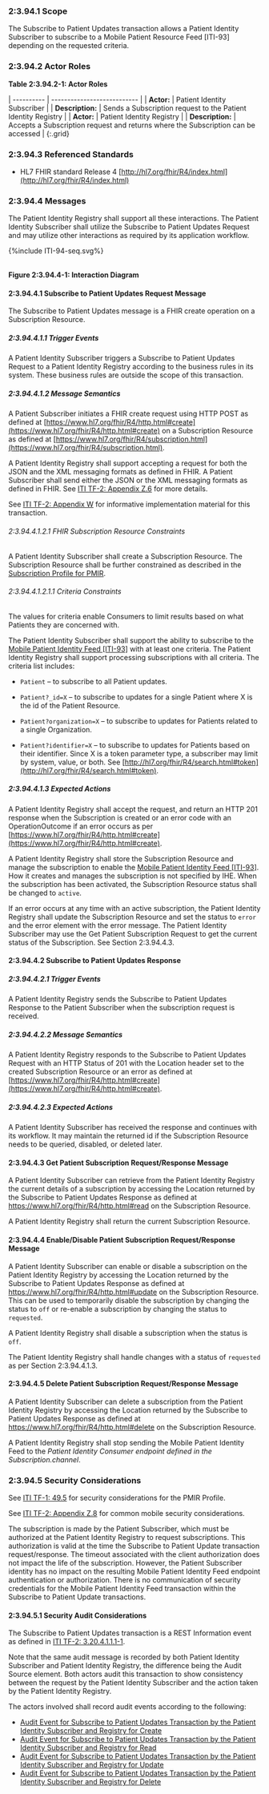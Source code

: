 ### 2:3.94.1 Scope

The Subscribe to Patient Updates transaction allows a Patient Identity Subscriber to subscribe to a Mobile Patient Resource Feed \[ITI-93\] depending on the requested criteria.

### 2:3.94.2 Actor Roles

**Table 2:3.94.2-1: Actor Roles**

| ---------- | --------------------------- |
| **Actor:** | Patient Identity Subscriber |
| **Description:** | Sends a Subscription request to the Patient Identity Registry |
| **Actor:** | Patient Identity Registry |
| **Description:** | Accepts a Subscription request and returns where the Subscription can be accessed |
{:.grid}

### 2:3.94.3 Referenced Standards

  - HL7 FHIR standard Release 4 [http://hl7.org/fhir/R4/index.html](http://hl7.org/fhir/R4/index.html)

### 2:3.94.4 Messages

The Patient Identity Registry shall support all these interactions. The Patient Identity Subscriber shall utilize the Subscribe to Patient Updates Request and may utilize other interactions as required by its application workflow.

<div>
{%include ITI-94-seq.svg%}
</div>
<br clear="all">

**Figure 2:3.94.4-1: Interaction Diagram**

#### 2:3.94.4.1 Subscribe to Patient Updates Request Message

The Subscribe to Patient Updates message is a FHIR create operation on a Subscription Resource.

##### 2:3.94.4.1.1 Trigger Events

A Patient Identity Subscriber triggers a Subscribe to Patient Updates Request to a Patient Identity Registry according to the business rules in its system. These business rules are outside the scope of this transaction.

##### 2:3.94.4.1.2 Message Semantics

A Patient Subscriber initiates a FHIR create request using HTTP POST as defined at [https://www.hl7.org/fhir/R4/http.html#create](https://www.hl7.org/fhir/R4/http.html#create) on a Subscription Resource as defined at [https://www.hl7.org/fhir/R4/subscription.html](https://www.hl7.org/fhir/R4/subscription.html).

A Patient Identity Registry shall support accepting a request for both the JSON and the XML messaging formats as defined in FHIR. A Patient Subscriber shall send either the JSON or the XML messaging formats as defined in FHIR. See [ITI TF-2: Appendix Z.6](https://profiles.ihe.net/ITI/TF/Volume2/ch-Z.html#z.6-populating-the-expected-response-format) for more details.

See [ITI TF-2: Appendix W](https://profiles.ihe.net/ITI/TF/Volume2/ch-W.html) for informative implementation material for this transaction.

###### 2:3.94.4.1.2.1 FHIR Subscription Resource Constraints

A Patient Identity Subscriber shall create a Subscription Resource. The Subscription Resource shall be further constrained as described in the [Subscription Profile for PMIR](StructureDefinition-IHE.PMIR.Subscription.Request.html).


###### 2:3.94.4.1.2.1.1 Criteria Constraints

The values for criteria enable Consumers to limit results based on what Patients they are concerned with.

The Patient Identity Subscriber shall support the ability to subscribe to the [Mobile Patient Identity Feed \[ITI-93\]](ITI-93.html) with at least one criteria. The Patient Identity Registry shall support processing subscriptions with all criteria. The criteria list includes:

  - `Patient` – to subscribe to all Patient updates.

  - `Patient?_id=X` – to subscribe to updates for a single Patient where X is the id of the Patient Resource.

  - `Patient?organization=X` – to subscribe to updates for Patients related to a single Organization.

  - `Patient?identifier=X` – to subscribe to updates for Patients based on their identifier. Since X is a token parameter type, a subscriber may limit by system, value, or both. See [http://hl7.org/fhir/R4/search.html#token](http://hl7.org/fhir/R4/search.html#token).

##### 2:3.94.4.1.3 Expected Actions

A Patient Identity Registry shall accept the request, and return an HTTP 201 response when the Subscription is created or an error code with an OperationOutcome if an error occurs as per [https://www.hl7.org/fhir/R4/http.html#create](https://www.hl7.org/fhir/R4/http.html#create).

A Patient Identity Registry shall store the Subscription Resource and manage the subscription to enable the [Mobile Patient Identity Feed \[ITI-93\]](ITI-93.html). How it creates and manages the subscription is not specified by IHE. When the subscription has been activated, the Subscription Resource status shall be changed to `active`.

If an error occurs at any time with an active subscription, the Patient Identity Registry shall update the Subscription Resource and set the status to `error` and the error element with the error message. The Patient Identity Subscriber may use the Get Patient Subscription Request to get the current status of the Subscription. See Section 2:3.94.4.3.

#### 2:3.94.4.2 Subscribe to Patient Updates Response

##### 2:3.94.4.2.1 Trigger Events

A Patient Identity Registry sends the Subscribe to Patient Updates Response to the Patient Subscriber when the subscription request is received.

##### 2:3.94.4.2.2 Message Semantics

A Patient Identity Registry responds to the Subscribe to Patient Updates Request with an HTTP Status of 201 with the Location header set to the created Subscription Resource or an error as defined at [https://www.hl7.org/fhir/R4/http.html#create](https://www.hl7.org/fhir/R4/http.html#create).

##### 2:3.94.4.2.3 Expected Actions

A Patient Identity Subscriber has received the response and continues with its workflow. It may maintain the returned id if the Subscription Resource needs to be queried, disabled, or deleted later.

#### 2:3.94.4.3 Get Patient Subscription Request/Response Message

A Patient Identity Subscriber can retrieve from the Patient Identity Registry the current details of a subscription by accessing the Location returned by the Subscribe to Patient Updates Response as defined at <https://www.hl7.org/fhir/R4/http.html#read> on the Subscription Resource.

A Patient Identity Registry shall return the current Subscription Resource.

#### 2:3.94.4.4 Enable/Disable Patient Subscription Request/Response Message

A Patient Identity Subscriber can enable or disable a subscription on the Patient Identity Registry by accessing the Location returned by the Subscribe to Patient Updates Response as defined at <https://www.hl7.org/fhir/R4/http.html#update> on the Subscription Resource. This can be used to temporarily disable the subscription by changing the status to `off` or re-enable a subscription by changing the status to `requested`.

A Patient Identity Registry shall disable a subscription when the status is `off`.

The Patient Identity Registry shall handle changes with a status of `requested` as per Section 2:3.94.4.1.3.

#### 2:3.94.4.5 Delete Patient Subscription Request/Response Message

A Patient Identity Subscriber can delete a subscription from the Patient Identity Registry by accessing the Location returned by the Subscribe to Patient Updates Response as defined at <https://www.hl7.org/fhir/R4/http.html#delete> on the Subscription Resource.

A Patient Identity Registry shall stop sending the Mobile Patient Identity Feed to the *Patient Identity Consumer endpoint defined in the Subscription.channel*.

### 2:3.94.5 Security Considerations

See [ITI TF-1: 49.5](volume-1.html#1495-pmir-security-considerations) for security considerations for the PMIR Profile.

See [ITI TF-2: Appendix Z.8](https://profiles.ihe.net/ITI/TF/Volume2/ch-Z.html#z.8-mobile-security-considerations) for common mobile security considerations.

The subscription is made by the Patient Subscriber, which must be authorized at the Patient Identity Registry to request subscriptions. This authorization is valid at the time the Subscribe to Patient Update transaction request/response. The timeout associated with the client authorization does not impact the life of the subscription. However, the Patient Subscriber identity has no impact on the resulting Mobile Patient Identity Feed endpoint authentication or authorization. There is no communication of security credentials for the Mobile Patient Identity Feed transaction within the Subscribe to Patient Update transactions.

#### 2:3.94.5.1 Security Audit Considerations

The Subscribe to Patient Updates transaction is a REST Information event as defined in [ITI TF-2: 3.20.4.1.1.1-1](https://profiles.ihe.net/ITI/TF/Volume2/ITI-20.html#3.20.4.1.1.1).

Note that the same audit message is recorded by both Patient Identity Subscriber and Patient Identity Registry, the difference being the Audit Source element. Both actors audit this transaction to show consistency between the request by the Patient Identity Subscriber and the action taken by the Patient Identity Registry.

The actors involved shall record audit events according to the following:
- [Audit Event for Subscribe to Patient Updates Transaction by the Patient Identity Subscriber and Registry for Create](StructureDefinition-IHE.PMIR.Audit.Subscription.Create.html)
- [Audit Event for Subscribe to Patient Updates Transaction by the Patient Identity Subscriber and Registry for Read](StructureDefinition-IHE.PMIR.Audit.Subscription.Read.html)
- [Audit Event for Subscribe to Patient Updates Transaction by the Patient Identity Subscriber and Registry for Update](StructureDefinition-IHE.PMIR.Audit.Subscription.Update.html)
- [Audit Event for Subscribe to Patient Updates Transaction by the Patient Identity Subscriber and Registry for Delete](StructureDefinition-IHE.PMIR.Audit.Subscription.Delete.html)
